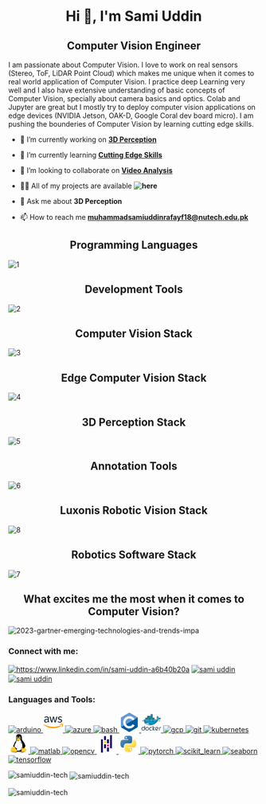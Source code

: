 <b><h1 align="center">Hi 👋, I'm Sami Uddin</h1></b>
<h2 align="center">Computer Vision Engineer</h2>

I am passionate about Computer Vision. I love to work on real sensors (Stereo, ToF, LiDAR Point Cloud) which makes me unique when it comes to real world application of Computer Vision. I practice deep Learning very well and I also have extensive understanding of basic concepts of Computer Vision, specially about camera basics and optics. Colab and Jupyter are great but I mostly try to deploy computer vision applications on edge devices (NVIDIA Jetson, OAK-D, Google Coral dev board micro). I am pushing the bounderies of Computer Vision by learning cutting edge skills.

- 🔭 I’m currently working on **[3D Perception](https://github.com/SamiUddin-tech/LiDAR-Point-Cloud)**

- 🌱 I’m currently learning **[Cutting Edge Skills](https://www.thinkautonomous.ai/)**

- 👯 I’m looking to collaborate on **[Video Analysis](https://github.com/SamiUddin-tech/Video-Analysis)**

- 👨‍💻 All of my projects are available **![here](https://github.com/SamiUddin-tech)**

- 💬 Ask me about **3D Perception**

- 📫 How to reach me **muhammadsamiuddinrafayf18@nutech.edu.pk**

<h2 align="center">Programming Languages</h2>

![1](https://github.com/SamiUddin-tech/SamiUddin-tech/assets/81253183/21a8fe22-e185-4bad-a418-a7c0cd4d0da7)

<h2 align="center">Development Tools</h2>

![2](https://github.com/SamiUddin-tech/SamiUddin-tech/assets/81253183/6320e1d8-44c4-42df-a0e7-03ff830c5bf3)

<h2 align="center">Computer Vision Stack</h2>

![3](https://github.com/SamiUddin-tech/SamiUddin-tech/assets/81253183/a2d79e30-99de-460d-b5ad-609a7849fa9b)

<h2 align="center">Edge Computer Vision Stack</h2>

![4](https://github.com/SamiUddin-tech/SamiUddin-tech/assets/81253183/df15b9e3-5612-4de1-b22d-d5c84c09b7f8)

<h2 align="center">3D Perception Stack</h2>

![5](https://github.com/SamiUddin-tech/SamiUddin-tech/assets/81253183/315ae248-1f96-43bc-8004-e1dbeef6b738)

<h2 align="center">Annotation Tools</h2>

![6](https://github.com/SamiUddin-tech/SamiUddin-tech/assets/81253183/678b0ea4-b534-4e42-a61b-666f7667059f)

<h2 align="center">Luxonis Robotic Vision Stack</h2>

![8](https://github.com/SamiUddin-tech/SamiUddin-tech/assets/81253183/b7531ebb-d3cf-4e91-8743-1d770339be5a)

<h2 align="center">Robotics Software Stack</h2>

![7](https://github.com/SamiUddin-tech/SamiUddin-tech/assets/81253183/3c843ff9-8d6d-4b38-84b9-84b8a091612d)

<h2 align="center">What excites me the most when it comes to Computer Vision?</h2>


![2023-gartner-emerging-technologies-and-trends-impa](https://github.com/SamiUddin-tech/SamiUddin-tech/assets/81253183/e71555db-4525-495c-b40b-aaff2b2ba1f4)

<h3 align="left">Connect with me:</h3>
<p align="left">
<a href="https://www.linkedin.com/in/sami-uddin-a6b40b20a/" target="blank"><img align="center" src="https://raw.githubusercontent.com/rahuldkjain/github-profile-readme-generator/master/src/images/icons/Social/linked-in-alt.svg" alt="https://www.linkedin.com/in/sami-uddin-a6b40b20a" height="30" width="40" /></a>
<a href="https://www.youtube.com/channel/UCRotd0klFJPhVRxsmH2rdwg" target="blank"><img align="center" src="https://raw.githubusercontent.com/rahuldkjain/github-profile-readme-generator/master/src/images/icons/Social/youtube.svg" alt="sami uddin" height="30" width="40" /></a>
<a href="https://www.upwork.com/freelancers/~01f5ef90bcd6545eb3" target="blank"><img align="center" src="https://www.svgrepo.com/show/349549/upwork.svg" alt="sami uddin" height="30" width="40" /></a>
</p>

<h3 align="left">Languages and Tools:</h3>
<p align="left"> <a href="https://www.arduino.cc/" target="_blank" rel="noreferrer"> <img src="https://cdn.worldvectorlogo.com/logos/arduino-1.svg" alt="arduino" width="40" height="40"/> </a> <a href="https://aws.amazon.com" target="_blank" rel="noreferrer"> <img src="https://raw.githubusercontent.com/devicons/devicon/master/icons/amazonwebservices/amazonwebservices-original-wordmark.svg" alt="aws" width="40" height="40"/> </a> <a href="https://azure.microsoft.com/en-in/" target="_blank" rel="noreferrer"> <img src="https://www.vectorlogo.zone/logos/microsoft_azure/microsoft_azure-icon.svg" alt="azure" width="40" height="40"/> </a> <a href="https://www.gnu.org/software/bash/" target="_blank" rel="noreferrer"> <img src="https://www.vectorlogo.zone/logos/gnu_bash/gnu_bash-icon.svg" alt="bash" width="40" height="40"/> </a> <a href="https://www.cprogramming.com/" target="_blank" rel="noreferrer"> <img src="https://raw.githubusercontent.com/devicons/devicon/master/icons/c/c-original.svg" alt="c" width="40" height="40"/> </a> <a href="https://www.docker.com/" target="_blank" rel="noreferrer"> <img src="https://raw.githubusercontent.com/devicons/devicon/master/icons/docker/docker-original-wordmark.svg" alt="docker" width="40" height="40"/> </a> <a href="https://cloud.google.com" target="_blank" rel="noreferrer"> <img src="https://www.vectorlogo.zone/logos/google_cloud/google_cloud-icon.svg" alt="gcp" width="40" height="40"/> </a> <a href="https://git-scm.com/" target="_blank" rel="noreferrer"> <img src="https://www.vectorlogo.zone/logos/git-scm/git-scm-icon.svg" alt="git" width="40" height="40"/> </a> <a href="https://kubernetes.io" target="_blank" rel="noreferrer"> <img src="https://www.vectorlogo.zone/logos/kubernetes/kubernetes-icon.svg" alt="kubernetes" width="40" height="40"/> </a> <a href="https://www.linux.org/" target="_blank" rel="noreferrer"> <img src="https://raw.githubusercontent.com/devicons/devicon/master/icons/linux/linux-original.svg" alt="linux" width="40" height="40"/> </a> <a href="https://www.mathworks.com/" target="_blank" rel="noreferrer"> <img src="https://upload.wikimedia.org/wikipedia/commons/2/21/Matlab_Logo.png" alt="matlab" width="40" height="40"/> </a> <a href="https://opencv.org/" target="_blank" rel="noreferrer"> <img src="https://www.vectorlogo.zone/logos/opencv/opencv-icon.svg" alt="opencv" width="40" height="40"/> </a> <a href="https://pandas.pydata.org/" target="_blank" rel="noreferrer"> <img src="https://raw.githubusercontent.com/devicons/devicon/2ae2a900d2f041da66e950e4d48052658d850630/icons/pandas/pandas-original.svg" alt="pandas" width="40" height="40"/> </a> <a href="https://www.python.org" target="_blank" rel="noreferrer"> <img src="https://raw.githubusercontent.com/devicons/devicon/master/icons/python/python-original.svg" alt="python" width="40" height="40"/> </a> <a href="https://pytorch.org/" target="_blank" rel="noreferrer"> <img src="https://www.vectorlogo.zone/logos/pytorch/pytorch-icon.svg" alt="pytorch" width="40" height="40"/> </a> <a href="https://scikit-learn.org/" target="_blank" rel="noreferrer"> <img src="https://upload.wikimedia.org/wikipedia/commons/0/05/Scikit_learn_logo_small.svg" alt="scikit_learn" width="40" height="40"/> </a> <a href="https://seaborn.pydata.org/" target="_blank" rel="noreferrer"> <img src="https://seaborn.pydata.org/_images/logo-mark-lightbg.svg" alt="seaborn" width="40" height="40"/> </a> <a href="https://www.tensorflow.org" target="_blank" rel="noreferrer"> <img src="https://www.vectorlogo.zone/logos/tensorflow/tensorflow-icon.svg" alt="tensorflow" width="40" height="40"/> </a> </p>

<p><img align="left" src="https://github-readme-stats.vercel.app/api/top-langs?username=samiuddin-tech&show_icons=true&locale=en&layout=compact" alt="samiuddin-tech" /></p>

<p>&nbsp;<img align="center" src="https://github-readme-stats.vercel.app/api?username=samiuddin-tech&show_icons=true&locale=en" alt="samiuddin-tech" /></p>

<p><img align="center" src="https://github-readme-streak-stats.herokuapp.com/?user=samiuddin-tech&" alt="samiuddin-tech" /></p>
